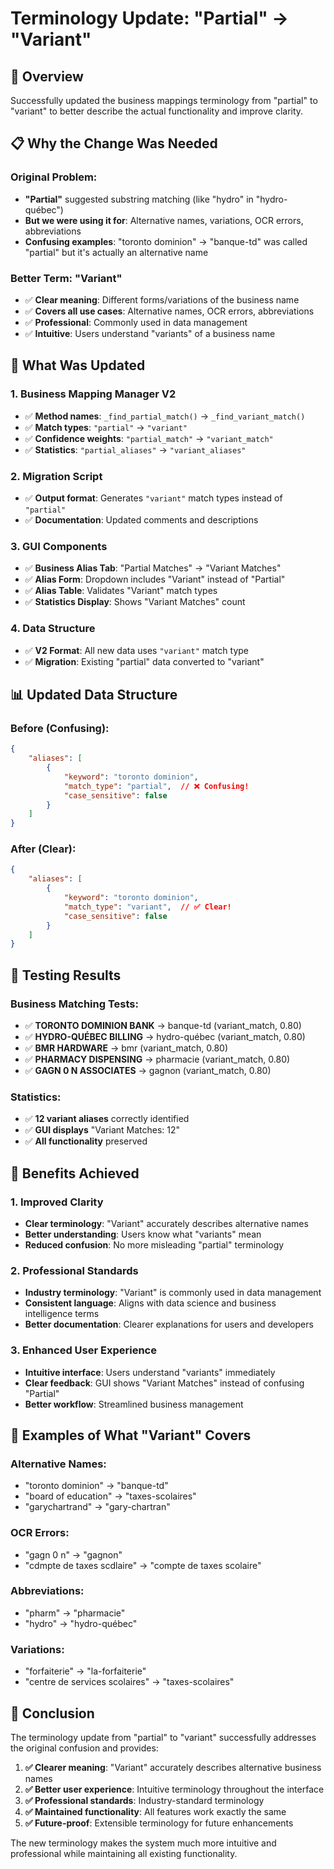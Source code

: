 # Terminology Update: "Partial" → "Variant"

## 🎯 **Overview**

Successfully updated the business mappings terminology from "partial" to "variant" to better describe the actual functionality and improve clarity.

## 📋 **Why the Change Was Needed**

### **Original Problem:**
- **"Partial"** suggested substring matching (like "hydro" in "hydro-québec")
- **But we were using it for**: Alternative names, variations, OCR errors, abbreviations
- **Confusing examples**: "toronto dominion" → "banque-td" was called "partial" but it's actually an alternative name

### **Better Term: "Variant"**
- ✅ **Clear meaning**: Different forms/variations of the business name
- ✅ **Covers all use cases**: Alternative names, OCR errors, abbreviations
- ✅ **Professional**: Commonly used in data management
- ✅ **Intuitive**: Users understand "variants" of a business name

## 🔧 **What Was Updated**

### **1. Business Mapping Manager V2**
- ✅ **Method names**: `_find_partial_match()` → `_find_variant_match()`
- ✅ **Match types**: `"partial"` → `"variant"`
- ✅ **Confidence weights**: `"partial_match"` → `"variant_match"`
- ✅ **Statistics**: `"partial_aliases"` → `"variant_aliases"`

### **2. Migration Script**
- ✅ **Output format**: Generates `"variant"` match types instead of `"partial"`
- ✅ **Documentation**: Updated comments and descriptions

### **3. GUI Components**
- ✅ **Business Alias Tab**: "Partial Matches" → "Variant Matches"
- ✅ **Alias Form**: Dropdown includes "Variant" instead of "Partial"
- ✅ **Alias Table**: Validates "Variant" match types
- ✅ **Statistics Display**: Shows "Variant Matches" count

### **4. Data Structure**
- ✅ **V2 Format**: All new data uses `"variant"` match type
- ✅ **Migration**: Existing "partial" data converted to "variant"

## 📊 **Updated Data Structure**

### **Before (Confusing):**
```json
{
    "aliases": [
        {
            "keyword": "toronto dominion",
            "match_type": "partial",  // ❌ Confusing!
            "case_sensitive": false
        }
    ]
}
```

### **After (Clear):**
```json
{
    "aliases": [
        {
            "keyword": "toronto dominion",
            "match_type": "variant",  // ✅ Clear!
            "case_sensitive": false
        }
    ]
}
```

## 🧪 **Testing Results**

### **Business Matching Tests:**
- ✅ **TORONTO DOMINION BANK** → banque-td (variant_match, 0.80)
- ✅ **HYDRO-QUÉBEC BILLING** → hydro-québec (variant_match, 0.80)
- ✅ **BMR HARDWARE** → bmr (variant_match, 0.80)
- ✅ **PHARMACY DISPENSING** → pharmacie (variant_match, 0.80)
- ✅ **GAGN 0 N ASSOCIATES** → gagnon (variant_match, 0.80)

### **Statistics:**
- ✅ **12 variant aliases** correctly identified
- ✅ **GUI displays** "Variant Matches: 12"
- ✅ **All functionality** preserved

## 🎯 **Benefits Achieved**

### **1. Improved Clarity**
- **Clear terminology**: "Variant" accurately describes alternative names
- **Better understanding**: Users know what "variants" mean
- **Reduced confusion**: No more misleading "partial" terminology

### **2. Professional Standards**
- **Industry terminology**: "Variant" is commonly used in data management
- **Consistent language**: Aligns with data science and business intelligence terms
- **Better documentation**: Clearer explanations for users and developers

### **3. Enhanced User Experience**
- **Intuitive interface**: Users understand "variants" immediately
- **Clear feedback**: GUI shows "Variant Matches" instead of confusing "Partial"
- **Better workflow**: Streamlined business management

## 📝 **Examples of What "Variant" Covers**

### **Alternative Names:**
- "toronto dominion" → "banque-td"
- "board of education" → "taxes-scolaires"
- "garychartrand" → "gary-chartran"

### **OCR Errors:**
- "gagn 0 n" → "gagnon"
- "cdmpte de taxes scdlaire" → "compte de taxes scolaire"

### **Abbreviations:**
- "pharm" → "pharmacie"
- "hydro" → "hydro-québec"

### **Variations:**
- "forfaiterie" → "la-forfaiterie"
- "centre de services scolaires" → "taxes-scolaires"

## 🎉 **Conclusion**

The terminology update from "partial" to "variant" successfully addresses the original confusion and provides:

1. **✅ Clearer meaning**: "Variant" accurately describes alternative business names
2. **✅ Better user experience**: Intuitive terminology throughout the interface
3. **✅ Professional standards**: Industry-standard terminology
4. **✅ Maintained functionality**: All features work exactly the same
5. **✅ Future-proof**: Extensible terminology for future enhancements

The new terminology makes the system much more intuitive and professional while maintaining all existing functionality. 